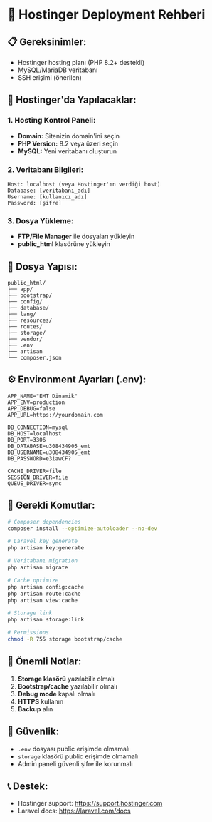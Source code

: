 # 🚀 Hostinger Deployment Rehberi

## 📋 **Gereksinimler:**
- Hostinger hosting planı (PHP 8.2+ destekli)
- MySQL/MariaDB veritabanı
- SSH erişimi (önerilen)

## 🔧 **Hostinger'da Yapılacaklar:**

### **1. Hosting Kontrol Paneli:**
- **Domain:** Sitenizin domain'ini seçin
- **PHP Version:** 8.2 veya üzeri seçin
- **MySQL:** Yeni veritabanı oluşturun

### **2. Veritabanı Bilgileri:**
```
Host: localhost (veya Hostinger'ın verdiği host)
Database: [veritabanı_adı]
Username: [kullanıcı_adı]
Password: [şifre]
```

### **3. Dosya Yükleme:**
- **FTP/File Manager** ile dosyaları yükleyin
- **public_html** klasörüne yükleyin

## 📁 **Dosya Yapısı:**

```
public_html/
├── app/
├── bootstrap/
├── config/
├── database/
├── lang/
├── resources/
├── routes/
├── storage/
├── vendor/
├── .env
├── artisan
└── composer.json
```

## ⚙️ **Environment Ayarları (.env):**

```env
APP_NAME="EMT Dinamik"
APP_ENV=production
APP_DEBUG=false
APP_URL=https://yourdomain.com

DB_CONNECTION=mysql
DB_HOST=localhost
DB_PORT=3306
DB_DATABASE=u308434905_emt
DB_USERNAME=u308434905_emt
DB_PASSWORD=e3iawCF?

CACHE_DRIVER=file
SESSION_DRIVER=file
QUEUE_DRIVER=sync
```

## 🔑 **Gerekli Komutlar:**

```bash
# Composer dependencies
composer install --optimize-autoloader --no-dev

# Laravel key generate
php artisan key:generate

# Veritabanı migration
php artisan migrate

# Cache optimize
php artisan config:cache
php artisan route:cache
php artisan view:cache

# Storage link
php artisan storage:link

# Permissions
chmod -R 755 storage bootstrap/cache
```

## 📝 **Önemli Notlar:**

1. **Storage klasörü** yazılabilir olmalı
2. **Bootstrap/cache** yazılabilir olmalı
3. **Debug mode** kapalı olmalı
4. **HTTPS** kullanın
5. **Backup** alın

## 🚨 **Güvenlik:**
- `.env` dosyası public erişimde olmamalı
- `storage` klasörü public erişimde olmamalı
- Admin paneli güvenli şifre ile korunmalı

## 📞 **Destek:**
- Hostinger support: https://support.hostinger.com
- Laravel docs: https://laravel.com/docs
